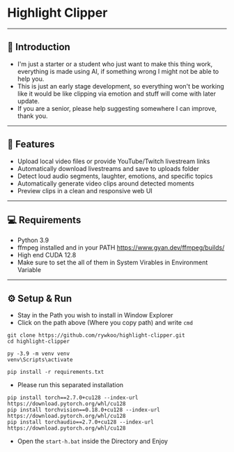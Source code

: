 # Highlight Clipper

---

## 👀 Introduction

- I'm just a starter or a student who just want to make this thing work, everything is made using AI, if something wrong I might not be able to help you.
- This is just an early stage development, so everything won't be working like it would be like clipping via emotion and stuff will come with later update.
- If you are a senior, please help suggesting somewhere I can improve, thank you.

---

## 🚀 Features

- Upload local video files or provide YouTube/Twitch livestream links  
- Automatically download livestreams and save to uploads folder  
- Detect loud audio segments, laughter, emotions, and specific topics  
- Automatically generate video clips around detected moments  
- Preview clips in a clean and responsive web UI  

---

## 💻 Requirements

- Python 3.9  
- ffmpeg installed and in your PATH  https://www.gyan.dev/ffmpeg/builds/
- High end CUDA 12.8
- Make sure to set the all of them in System Virables in Environment Variable

---

## ⚙️ Setup & Run

- Stay in the Path you wish to install in Window Explorer
- Click on the path above (Where you copy path) and write ```cmd```

```
git clone https://github.com/rywkoo/highlight-clipper.git
cd highlight-clipper
```

```
py -3.9 -m venv venv
venv\Scripts\activate
```

```
pip install -r requirements.txt
```

- Please run this separated installation
```
pip install torch==2.7.0+cu128 --index-url https://download.pytorch.org/whl/cu128
pip install torchvision==0.18.0+cu128 --index-url https://download.pytorch.org/whl/cu128
pip install torchaudio==2.7.0+cu128 --index-url https://download.pytorch.org/whl/cu128
```

- Open the ```start-h.bat``` inside the Directory and Enjoy
